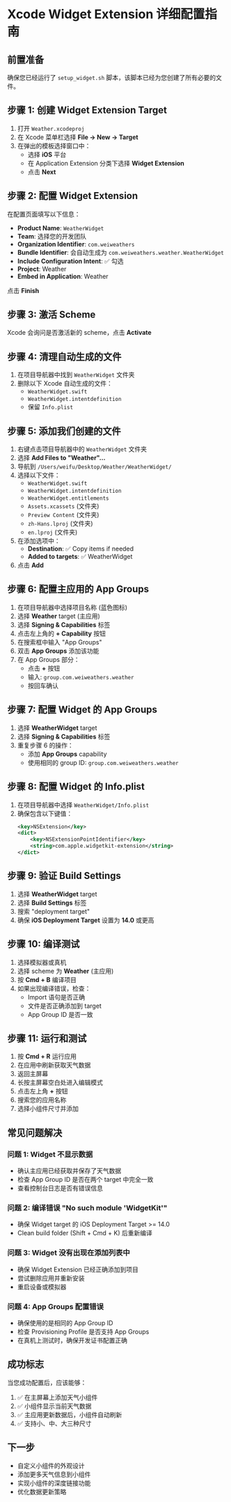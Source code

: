 # Xcode Widget Extension 详细配置指南

## 前置准备
确保您已经运行了 `setup_widget.sh` 脚本，该脚本已经为您创建了所有必要的文件。

## 步骤 1: 创建 Widget Extension Target

1. 打开 `Weather.xcodeproj`
2. 在 Xcode 菜单栏选择 **File → New → Target**
3. 在弹出的模板选择窗口中：
   - 选择 **iOS** 平台
   - 在 Application Extension 分类下选择 **Widget Extension**
   - 点击 **Next**

## 步骤 2: 配置 Widget Extension

在配置页面填写以下信息：
- **Product Name**: `WeatherWidget`
- **Team**: 选择您的开发团队
- **Organization Identifier**: `com.weiweathers`
- **Bundle Identifier**: 会自动生成为 `com.weiweathers.weather.WeatherWidget`
- **Include Configuration Intent**: ✅ 勾选
- **Project**: Weather
- **Embed in Application**: Weather

点击 **Finish**

## 步骤 3: 激活 Scheme

Xcode 会询问是否激活新的 scheme，点击 **Activate**

## 步骤 4: 清理自动生成的文件

1. 在项目导航器中找到 `WeatherWidget` 文件夹
2. 删除以下 Xcode 自动生成的文件：
   - `WeatherWidget.swift`
   - `WeatherWidget.intentdefinition`
   - 保留 `Info.plist`

## 步骤 5: 添加我们创建的文件

1. 右键点击项目导航器中的 `WeatherWidget` 文件夹
2. 选择 **Add Files to "Weather"...**
3. 导航到 `/Users/weifu/Desktop/Weather/WeatherWidget/`
4. 选择以下文件：
   - `WeatherWidget.swift`
   - `WeatherWidget.intentdefinition`
   - `WeatherWidget.entitlements`
   - `Assets.xcassets` (文件夹)
   - `Preview Content` (文件夹)
   - `zh-Hans.lproj` (文件夹)
   - `en.lproj` (文件夹)
5. 在添加选项中：
   - **Destination**: ✅ Copy items if needed
   - **Added to targets**: ✅ WeatherWidget
6. 点击 **Add**

## 步骤 6: 配置主应用的 App Groups

1. 在项目导航器中选择项目名称 (蓝色图标)
2. 选择 **Weather** target (主应用)
3. 选择 **Signing & Capabilities** 标签
4. 点击左上角的 **+ Capability** 按钮
5. 在搜索框中输入 "App Groups"
6. 双击 **App Groups** 添加该功能
7. 在 App Groups 部分：
   - 点击 **+** 按钮
   - 输入: `group.com.weiweathers.weather`
   - 按回车确认

## 步骤 7: 配置 Widget 的 App Groups

1. 选择 **WeatherWidget** target
2. 选择 **Signing & Capabilities** 标签
3. 重复步骤 6 的操作：
   - 添加 **App Groups** capability
   - 使用相同的 group ID: `group.com.weiweathers.weather`

## 步骤 8: 配置 Widget 的 Info.plist

1. 在项目导航器中选择 `WeatherWidget/Info.plist`
2. 确保包含以下键值：
   ```xml
   <key>NSExtension</key>
   <dict>
       <key>NSExtensionPointIdentifier</key>
       <string>com.apple.widgetkit-extension</string>
   </dict>
   ```

## 步骤 9: 验证 Build Settings

1. 选择 **WeatherWidget** target
2. 选择 **Build Settings** 标签
3. 搜索 "deployment target"
4. 确保 **iOS Deployment Target** 设置为 **14.0** 或更高

## 步骤 10: 编译测试

1. 选择模拟器或真机
2. 选择 scheme 为 **Weather** (主应用)
3. 按 **Cmd + B** 编译项目
4. 如果出现编译错误，检查：
   - Import 语句是否正确
   - 文件是否正确添加到 target
   - App Group ID 是否一致

## 步骤 11: 运行和测试

1. 按 **Cmd + R** 运行应用
2. 在应用中刷新获取天气数据
3. 返回主屏幕
4. 长按主屏幕空白处进入编辑模式
5. 点击左上角 **+** 按钮
6. 搜索您的应用名称
7. 选择小组件尺寸并添加

## 常见问题解决

### 问题 1: Widget 不显示数据
- 确认主应用已经获取并保存了天气数据
- 检查 App Group ID 是否在两个 target 中完全一致
- 查看控制台日志是否有错误信息

### 问题 2: 编译错误 "No such module 'WidgetKit'"
- 确保 Widget target 的 iOS Deployment Target >= 14.0
- Clean build folder (Shift + Cmd + K) 后重新编译

### 问题 3: Widget 没有出现在添加列表中
- 确保 Widget Extension 已经正确添加到项目
- 尝试删除应用并重新安装
- 重启设备或模拟器

### 问题 4: App Groups 配置错误
- 确保使用的是相同的 App Group ID
- 检查 Provisioning Profile 是否支持 App Groups
- 在真机上测试时，确保开发证书配置正确

## 成功标志

当您成功配置后，应该能够：
1. ✅ 在主屏幕上添加天气小组件
2. ✅ 小组件显示当前天气数据
3. ✅ 主应用更新数据后，小组件自动刷新
4. ✅ 支持小、中、大三种尺寸

## 下一步

- 自定义小组件的外观设计
- 添加更多天气信息到小组件
- 实现小组件的深度链接功能
- 优化数据更新策略